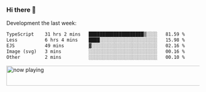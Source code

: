 ### Hi there 👋

Development the last week:
<!--START_SECTION:waka-->

```txt
TypeScript    31 hrs 2 mins   ████████████████████▒░░░░   81.59 %
Less          6 hrs 4 mins    ████░░░░░░░░░░░░░░░░░░░░░   15.98 %
EJS           49 mins         ▓░░░░░░░░░░░░░░░░░░░░░░░░   02.16 %
Image (svg)   3 mins          ░░░░░░░░░░░░░░░░░░░░░░░░░   00.16 %
Other         2 mins          ░░░░░░░░░░░░░░░░░░░░░░░░░   00.10 %
```

<!--END_SECTION:waka-->

<!--
**JASONPANGGO/jasonpanggo** is a ✨ _special_ ✨ repository because its `README.md` (this file) appears on your GitHub profile.

Here are some ideas to get you started:

- 🔭 I’m currently working on ...
- 🌱 I’m currently learning ...
- 👯 I’m looking to collaborate on ...
- 🤔 I’m looking for help with ...
- 💬 Ask me about ...
- 📫 How to reach me: ...
- 😄 Pronouns: ...
- ⚡ Fun fact: ...
-->

<a href="https://volt.fm/user/q8yd9e79csfr57rt" target="_blank"><img src="https://spotify-badge-egoist.vercel.app/api/now-playing" width="540" height="52" alt="now playing"></a>
